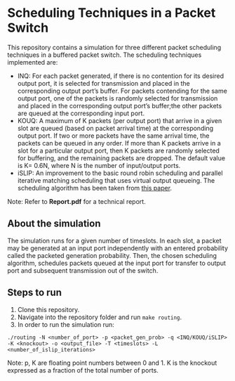 # Scheduling Techniques in a Packet Switch
This repository contains a simulation for three different packet scheduling techniques in a buffered packet switch. The scheduling techniques implemented are:
- INQ: For  each  packet  generated,  if  there  is  no  contention  for  its desired  output  port,  it  is  selected  for  transmission  and  placed  in the corresponding output port’s buffer.  For packets contending for the  same  output  port,  one  of  the  packets  is  randomly  selected  for transmission  and  placed  in  the  corresponding  output  port’s  buffer;the other packets are queued at the corresponding input port.
- KOUQ: A maximum of K packets (per output port) that arrive in a given slot are queued (based on packet arrival time) at the corresponding output port.  If two or more packets have the same arrival time, the packets can be queued in any order. If more than K packets arrive in a slot for a particular output port, then K packets are randomly selected for buffering, and the remaining packets are dropped. The default value is K= 0.6N, where N is the number of input/output ports.
- iSLIP: An improvement to the basic round robin scheduling and parallel iterative matching scheduling that uses virtual output queueing. The scheduling algorithm has been taken from [this paper](https://ieeexplore.ieee.org/document/769767). 

Note: Refer to **Report.pdf** for a technical report. 

## About the simulation
The simulation runs for a given number of timeslots. In each slot, a packet may be generated at an input port independently with an entered probability called the packeted generation probability. Then, the chosen scheduling algorithm, schedules packets queued at the input port for transfer to output port and subsequent transmission out of the switch. 

## Steps to run
1. Clone this repository.
2. Navigate into the repository folder and run `make routing`.
3. In order to run the simulation run: 
```
./routing -N <number_of_port> -p <packet_gen_prob> -q <INQ/KOUQ/iSLIP> -K <knockout> -o <output_file> -T <timeslots> -L <number_of_islip_iterations>
```
  Note: p, K are floating point numbers between 0 and 1. K is the knockout expressed as a fraction of the total number of ports. 
  
